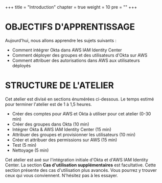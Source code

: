 +++
title = "Introduction"
chapter = true
weight = 10
pre = ""
+++

# OBJECTIFS D'APPRENTISSAGE
Aujourd'hui, nous allons apprendre les sujets suivants :

- Comment intégrer Okta dans AWS IAM Identity Center
- Comment déployer des groupes et des utilisateurs d'Okta sur AWS
- Comment attribuer des autorisations dans AWS aux utilisateurs déployés

# STRUCTURE DE L'ATELIER

Cet atelier est divisé en sections énumérées ci-dessous. Le temps estimé pour terminer l'atelier est de 1 à 1,5 heures.

- Créer des comptes pour AWS et Okta à utiliser pour cet atelier (0-30 min)
- Créer des groupes dans Okta (10 min)
- Intégrer Okta & AWS IAM Identity Center (15 min)
- Attribuer des groupes et provisionner les utilisateurs (10 min)
- Créer et attribuer des permissions sur AWS (15 min)
- Test (5 min)
- Nettoyage (5 min)

Cet atelier est axé sur l'intégration initiale d'Okta et d'AWS IAM Identity Center. La section **Cas d'utilisation supplémentaires** est facultative. Cette section présente des cas d'utilisation plus avancés. Vous pourrez y trouver ceux qui vous conviennent. N'hésitez pas à les essayer.
